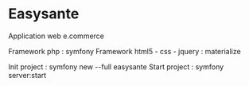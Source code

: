 # Easysante

Application web e.commerce

Framework php : symfony
Framework html5 - css - jquery : materialize

Init project : symfony new --full easysante
Start project : symfony server:start
